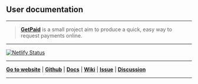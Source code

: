 ## User documentation

***

> **[GetPaid][2]** is a small project aim to produce a quick, easy way to request payments online.  

***

[![Netlify Status](https://api.netlify.com/api/v1/badges/051968df-f51a-4e02-911d-b7ad5811fb0f/deploy-status)][4]

***

**[Go to website][1]** | **[Github][2]** | **[Docs][3]** | **[Wiki][4]** | **[Issue][5]** | **[Discussion][6]**

***

[1]:https://getpaid.netlify.app/ "Easy Solution for Online Payment"
[2]:https://github.com/nikahmadz/GetPaid/ "Contribute to this project"
[3]:https://nikahmadz.github.io/GetPaid/ "Read user docs"
[4]:https://github.com/nikahmadz/GetPaid/wiki "Go to our wiki page"
[5]:https://github.com/nikahmadz/GetPaid/issues "Log an Issue"
[6]:https://github.com/nikahmadz/GetPaid/discussions "Start discussion"

